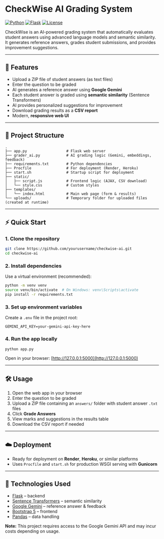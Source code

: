 # CheckWise AI Grading System

[![Python](https://img.shields.io/badge/python-3.11+-blue)](https://www.python.org/)
[![Flask](https://img.shields.io/badge/flask-2.3-green)](https://flask.palletsprojects.com/)
[![License](https://img.shields.io/badge/license-MIT-orange)](LICENSE)

CheckWise is an AI-powered grading system that automatically evaluates student answers using advanced language models and semantic similarity. It generates reference answers, grades student submissions, and provides improvement suggestions.

---

## 🚀 Features

* Upload a ZIP file of student answers (as text files)
* Enter the question to be graded
* AI generates a reference answer using **Google Gemini**
* Each student answer is graded using **semantic similarity** (Sentence Transformers)
* AI provides personalized suggestions for improvement
* Download grading results as a **CSV report**
* Modern, **responsive web UI**

---

## 📂 Project Structure

```
.
├── app.py                  # Flask web server
├── grader_ai.py            # AI grading logic (Gemini, embeddings, feedback)
├── requirements.txt        # Python dependencies
├── Procfile                # For deployment (Render, Heroku)
├── start.sh                # Startup script for deployment
├── static/
│   ├── script.js           # Frontend logic (AJAX, CSV download)
│   └── style.css           # Custom styles
├── templates/
│   └── index.html          # Main web page (form & results)
└── uploads/                # Temporary folder for uploaded files (created at runtime)
```

---

## ⚡ Quick Start

### 1. Clone the repository

```bash
git clone https://github.com/yourusername/checkwise-ai.git
cd checkwise-ai
```

### 2. Install dependencies

Use a virtual environment (recommended):

```bash
python -m venv venv
source venv/bin/activate  # On Windows: venv\Scripts\activate
pip install -r requirements.txt
```

### 3. Set up environment variables

Create a `.env` file in the project root:

```env
GEMINI_API_KEY=your-gemini-api-key-here
```

### 4. Run the app locally

```bash
python app.py
```

Open in your browser: [http://127.0.0.1:5000](http://127.0.0.1:5000)

---

## 🛠 Usage

1. Open the web app in your browser
2. Enter the question to be graded
3. Upload a ZIP file containing an `answers/` folder with student answer `.txt` files
4. Click **Grade Answers**
5. View marks and suggestions in the results table
6. Download the CSV report if needed

---

## ☁️ Deployment

* Ready for deployment on **Render**, **Heroku**, or similar platforms
* Uses `Procfile` and `start.sh` for production WSGI serving with **Gunicorn**

---

## 🧰 Technologies Used

* [Flask](https://flask.palletsprojects.com/) – backend
* [Sentence Transformers](https://www.sbert.net/) – semantic similarity
* [Google Gemini](https://ai.google.dev/) – reference answer & feedback
* [Bootstrap 5](https://getbootstrap.com/) – frontend
* [Pandas](https://pandas.pydata.org/) – data handling



**Note:** This project requires access to the Google Gemini API and may incur costs depending on usage.

